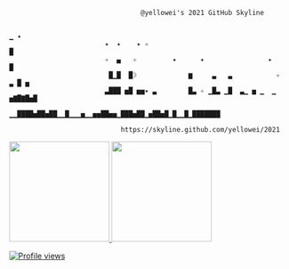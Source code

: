 
                                     @yellowei's 2021 GitHub Skyline           

                                                                            ▁ ✦
                            ✦  ✦    ✦ ✧                                     █  
                            ✧  ▄   ✧         ✦      ✦                ✦      █  
                             █▁█  █☽             ▆     ▃   ▃           ✧  ▃ █ ▅
                            ▃███ ▅█ ▅▅✦ ▃        █▃ ✧ ▁█▃ ▁█  ▃▁ ▅ ▁  ▁ ▅▇█▇█▅█
                          ▁▁████▅██▅██▁▁█▁▁▁▅▁▁▅▅██▅▅▁███▅██▁▅██▅█▁█▁▁█▁███████

                                https://skyline.github.com/yellowei/2021      

<div>
  <a href="https://github.com/yellowei">
  <img height="180em" src="https://github-readme-stats.vercel.app/api?username=yellowei&show_icons=true&include_all_commits=true&count_private=true"/>
  <img height="180em" src="https://github-readme-stats.vercel.app/api/top-langs/?username=yellowei&layout=compact&langs_count=4"/>
</div>
  

  ![Profile views](https://gpvc.arturio.dev/yellowei)
